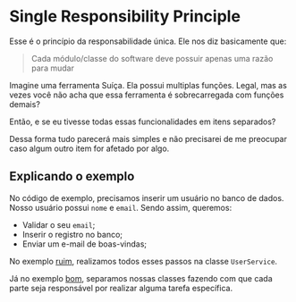 # Single Responsibility Principle

Esse é o princípio da responsabilidade única. Ele nos diz basicamente que:

> Cada módulo/classe do software deve possuir apenas uma razão para mudar

Imagine uma ferramenta Suíça. Ela possui multiplas funções. Legal, mas as vezes você não acha que essa ferramenta é sobrecarregada com funções demais?

Então, e se eu tivesse todas essas funcionalidades em itens separados? 

Dessa forma tudo parecerá mais simples e não precisarei de me preocupar caso algum outro item for afetado por algo.

## Explicando o exemplo

No código de exemplo, precisamos inserir um usuário no banco de dados. Nosso usuário possui `nome` e `email`. Sendo assim, queremos:
  * Validar o seu `email`;
  * Inserir o registro no banco;
  * Enviar um e-mail de boas-vindas;
  
No exemplo [ruim](https://github.com/richielybmp/solid-design-principles-in-c-sharp/tree/master/SRP.SingleResponsibilityPrinciple/Bad), realizamos todos esses passos na classe `UserService`.

Já no exemplo [bom](https://github.com/richielybmp/solid-design-principles-in-c-sharp/tree/master/SRP.SingleResponsibilityPrinciple/Good), separamos nossas classes fazendo com que cada parte seja responsável por realizar alguma tarefa específica.
